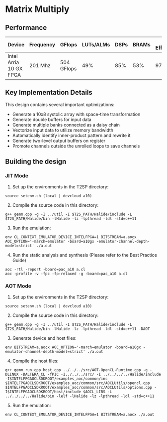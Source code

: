 # Matrix Multiply

## Performance
| Device | Frequency | GFlops | LUTs/ALMs | DSPs | BRAMs | DSP Efficiency |
| ------ | --------- | ------ | --------- | ---- | ----- | -------------- |
| Intel Arria 10 GX FPGA | 201 Mhz | 504 GFlops | 49% | 85% | 53% | 97%   |

## Key Implementation Details

This design contains several important optimizations:
- Generate a 10x8 systolic array with space-time transformation
- Generate double buffers for input data
- Generate multiple banks connected as a daisy chain
- Vectorize input data to utilize memory bandwidth
- Automatically identify inner-product pattern and rewrite it
- Generate two-level output buffers on register
- Promote channels outside the unrolled loops to save channels

## Building the design
### JIT Mode
1. Set up the environments in the T2SP directory:
```
source setenv.sh (local | devcloud a10)
```
2. Compile the source code in this directory:
```
g++ gemm.cpp -g -I ../util -I $T2S_PATH/Halide/include -L $T2S_PATH/Halide/bin -lHalide -lz -lpthread -ldl -std=c++11
```
3. Run the emulation:
```
env CL_CONTEXT_EMULATOR_DEVICE_INTELFPGA=1 BITSTREAM=a.aocx AOC_OPTION='-march=emulator -board=a10gx -emulator-channel-depth-model=strict' ./a.out
```
4. Run the static analysis and synthesis (Please refer to the Best Practice Guide)
```
aoc -rtl -report -board=pac_a10 a.cl
aoc -profile -v -fpc -fp-relaxed -g -board=pac_a10 a.cl
```
### AOT Mode
1. Set up the environments in the T2SP directory:
```
source setenv.sh (local | devcloud a10)
```
2. Compile the source code in this directory:
```
g++ gemm.cpp -g -I ../util -I $T2S_PATH/Halide/include -L $T2S_PATH/Halide/bin -lHalide -lz -lpthread -ldl -std=c++11 -DAOT
```
3. Generate device and host files:
```
env BITSTREAM=a.aocx AOC_OPTION='-march=emulator -board=a10gx -emulator-channel-depth-model=strict' ./a.out
```
4. Compile the host files:
```
g++ gemm_run.cpp host.cpp ../../../src/AOT-OpenCL-Runtime.cpp -g -DLINUX -DALTERA_CL -fPIC -I../../../src/ -I ../../../../Halide/include -I$INTELFPGAOCLSDKROOT/examples_aoc/common/inc $INTELFPGAOCLSDKROOT/examples_aoc/common/src/AOCLUtils/opencl.cpp $INTELFPGAOCLSDKROOT/examples_aoc/common/src/AOCLUtils/options.cpp -I$INTELFPGAOCLSDKROOT/host/include $AOCL_LIBS -L ../../../../Halide/bin -lelf -lHalide -lz -lpthread -ldl -std=c++11
```
5. Run the emulation:
```
env CL_CONTEXT_EMULATOR_DEVICE_INTELFPGA=1 BITSTREAM=a.aocx ./a.out
```
